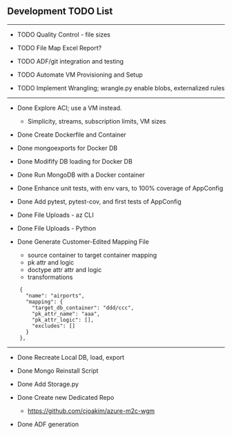 ## Development TODO List

---

- TODO Quality Control - file sizes
- TODO File Map Excel Report?

- TODO ADF/git integration and testing

- TODO Automate VM Provisioning and Setup

- TODO Implement Wrangling; wrangle.py  enable blobs, externalized rules  

---

- Done Explore ACI; use a VM instead.
  - Simplicity, streams, subscription limits, VM sizes

- Done Create Dockerfile and Container

- Done mongoexports for Docker DB

- Done Modifify DB loading for Docker DB
- Done Run MongoDB with a Docker container

- Done Enhance unit tests, with env vars, to 100% coverage of AppConfig
- Done Add pytest, pytest-cov, and first tests of AppConfig

- Done File Uploads - az CLI 
- Done File Uploads - Python 

- Done Generate Customer-Edited Mapping File
  - source container to target container mapping
  - pk attr and logic
  - doctype attr attr and logic
  - transformations
```
    {
      "name": "airports",
      "mapping": {
        "target_db_container": "ddd/ccc",
        "pk_attr_name": "aaa",
        "pk_attr_logic": [],
        "excludes": []
      }
    },
```
---

- Done Recreate Local DB, load, export
- Done Mongo Reinstall Script

- Done Add Storage.py
- Done Create new Dedicated Repo
  - https://github.com/cjoakim/azure-m2c-wgm
- Done ADF generation 
